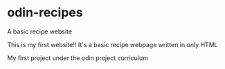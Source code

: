# odin-recipes
A basic recipe website

This is my first website!!
It's a basic recipe webpage written in only HTML

My first project under the odin project curriculum
